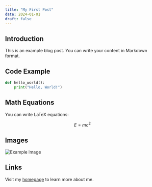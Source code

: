 ```yaml
---
title: "My First Post"
date: 2024-01-01
draft: false
---
```


## Introduction

This is an example blog post. You can write your content in Markdown format.

## Code Example

```python
def hello_world():
    print("Hello, World!")
```

## Math Equations

You can write LaTeX equations:

$$
E = mc^2
$$

## Images

![Example Image](https://example.com/image.jpg)

## Links

Visit my [homepage](/) to learn more about me.
